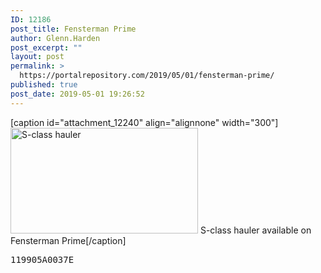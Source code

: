 ```yaml
---
ID: 12186
post_title: Fensterman Prime
author: Glenn.Harden
post_excerpt: ""
layout: post
permalink: >
  https://portalrepository.com/2019/05/01/fensterman-prime/
published: true
post_date: 2019-05-01 19:26:52
---
```

[caption id="attachment_12240" align="alignnone" width="300"]<img class="size-medium wp-image-12240" src="https://portalrepository.com/wp-content/uploads/2019/05/20190501180359_1-300x169.jpg" alt="S-class hauler" width="300" height="169" /> S-class hauler available on Fensterman Prime[/caption]
<pre>119905A0037E</pre>
